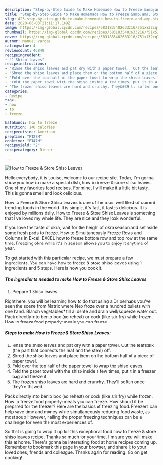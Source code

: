 ```yaml
---
description: "Step-by-Step Guide to Make Homemade How to Freeze &amp;amp; Store Shiso Leaves"
title: "Step-by-Step Guide to Make Homemade How to Freeze &amp;amp; Store Shiso Leaves"
slug: 423-step-by-step-guide-to-make-homemade-how-to-freeze-and-amp-store-shiso-leaves
date: 2020-06-03T21:11:17.189Z
image: https://img-global.cpcdn.com/recipes/5831835402633216/751x532cq70/how-to-freeze-store-shiso-leaves-recipe-main-photo.jpg
thumbnail: https://img-global.cpcdn.com/recipes/5831835402633216/751x532cq70/how-to-freeze-store-shiso-leaves-recipe-main-photo.jpg
cover: https://img-global.cpcdn.com/recipes/5831835402633216/751x532cq70/how-to-freeze-store-shiso-leaves-recipe-main-photo.jpg
author: Manuel Vargas
ratingvalue: 4
reviewcount: 46849
recipeingredient:
- "1 Shiso leaves"
recipeinstructions:
- "Rinse the shiso leaves and pat dry with a paper towel.  Cut the leafstalk (the part that connects the leaf and the stem) off."
- "Shred the shiso leaves and place them on the bottom half of a piece of paper towel."
- "Fold over the top half of the paper towel to wrap the shiso leaves."
- "Fold the paper towel with the shiso inside a few times, put it in a freezer bag and freeze it."
- "The frozen shiso leaves are hard and crunchy. They&#39;ll soften once they&#39;re thawed."
categories:
- Recipe
tags:
- how
- to
- freeze

katakunci: how to freeze 
nutrition: 146 calories
recipecuisine: American
preptime: "PT27M"
cooktime: "PT47M"
recipeyield: "2"
recipecategory: Dinner

---
```



![How to Freeze &amp; Store Shiso Leaves](https://img-global.cpcdn.com/recipes/5831835402633216/751x532cq70/how-to-freeze-store-shiso-leaves-recipe-main-photo.jpg)

Hello everybody, it is Louise, welcome to our recipe site. Today, I'm gonna show you how to make a special dish, how to freeze &amp; store shiso leaves. One of my favorites food recipes. For mine, I will make it a little bit tasty. This is gonna smell and look delicious.

How to Freeze &amp; Store Shiso Leaves is one of the most well liked of current trending foods in the world. It is simple, it's fast, it tastes delicious. It is enjoyed by millions daily. How to Freeze &amp; Store Shiso Leaves is something that I've loved my whole life. They are nice and they look wonderful.

If you love the taste of okra, wait for the height of okra season and set aside some fresh pods to freeze. How to Simultaneously Freeze Rows and Columns in Excel. EXCEL how to freeze bottom row and top row at the same time. Freezing okra while it&#39;s in season allows you to enjoy it anytime of year.


To get started with this particular recipe, we must prepare a few ingredients. You can have how to freeze &amp; store shiso leaves using 1 ingredients and 5 steps. Here is how you cook it.

<!--inarticleads1-->

##### The ingredients needed to make How to Freeze &amp; Store Shiso Leaves:

1. Prepare 1 Shiso leaves


Right here, you will be learning how to do that using a Or perhaps you&#39;ve seen the scene from Matrix where Neo froze over a hundred bullets with one hand. Blanch vegetables* till al dente and drain well/squeeze water out. Pack directly into bento box (no reheat) or cook (like stir fry) while frozen. How to freeze food properly: meals you can freeze. 

<!--inarticleads2-->

##### Steps to make How to Freeze &amp; Store Shiso Leaves:

1. Rinse the shiso leaves and pat dry with a paper towel.  Cut the leafstalk (the part that connects the leaf and the stem) off.
1. Shred the shiso leaves and place them on the bottom half of a piece of paper towel.
1. Fold over the top half of the paper towel to wrap the shiso leaves.
1. Fold the paper towel with the shiso inside a few times, put it in a freezer bag and freeze it.
1. The frozen shiso leaves are hard and crunchy. They&#39;ll soften once they&#39;re thawed.


Pack directly into bento box (no reheat) or cook (like stir fry) while frozen. How to freeze food properly: meals you can freeze. How should it be prepared for the freezer? Here are the basics of freezing food. Freezers can help save time and money while simultaneously reducing food waste, as most soup However, nailing the proper freezing techniques can be a challenge for even the most experiences of. 

So that is going to wrap it up for this exceptional food how to freeze &amp; store shiso leaves recipe. Thanks so much for your time. I'm sure you will make this at home. There's gonna be interesting food at home recipes coming up. Remember to bookmark this page in your browser, and share it to your loved ones, friends and colleague. Thanks again for reading. Go on get cooking!
